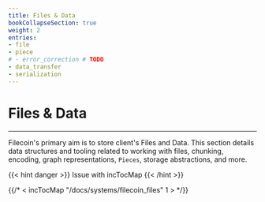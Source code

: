 ```yaml
---
title: Files & Data
bookCollapseSection: true
weight: 2
entries:
- file
- piece
# - error_correction # TODO
- data_transfer
- serialization
---
```


# Files & Data
---

Filecoin's primary aim is to store client's Files and Data.
This section details data structures and tooling related to working with files,
chunking, encoding, graph representations, `Pieces`, storage abstractions, and more.

{{< hint danger >}}
Issue with incTocMap
{{< /hint >}}

{{/* < incTocMap "/docs/systems/filecoin_files" 1 > */}}
